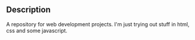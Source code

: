 ## Description
A repository for web development projects. I'm just trying out stuff in html, css and some javascript.